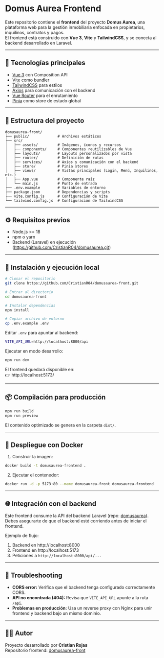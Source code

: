 # Domus Aurea Frontend

Este repositorio contiene el **frontend** del proyecto **Domus Aurea**, una plataforma web para la gestión inmobiliaria enfocada en propietarios, inquilinos, contratos y pagos.  
El frontend está construido con **Vue 3**, **Vite** y **TailwindCSS**, y se conecta al backend desarrollado en Laravel.

---

## 🚀 Tecnologías principales

- [Vue 3](https://vuejs.org/) con Composition API  
- [Vite](https://vitejs.dev/) como bundler  
- [TailwindCSS](https://tailwindcss.com/) para estilos  
- [Axios](https://axios-http.com/) para comunicación con el backend  
- [Vue Router](https://router.vuejs.org/) para el enrutamiento  
- [Pinia](https://pinia.vuejs.org/) como store de estado global  

---

## 📂 Estructura del proyecto

```
domusaurea-front/
├── public/             # Archivos estáticos
├── src/
│   ├── assets/         # Imágenes, íconos y recursos
│   ├── components/     # Componentes reutilizables de Vue
│   ├── layouts/        # Layouts personalizados por vista
│   ├── router/         # Definición de rutas
│   ├── services/       # Axios y comunicación con el backend
│   ├── store/          # Pinia stores
│   ├── views/          # Vistas principales (Login, Menú, Inquilinos, etc.)
│   ├── App.vue         # Componente raíz
│   └── main.js         # Punto de entrada
├── .env.example        # Variables de entorno
├── package.json        # Dependencias y scripts
├── vite.config.js      # Configuración de Vite
└── tailwind.config.js  # Configuración de TailwindCSS
```

---

## ⚙️ Requisitos previos

- Node.js >= 18  
- npm o yarn  
- Backend (Laravel) en ejecución (https://github.com/CristianR04/domusaurea.git)  

---

## 🔧 Instalación y ejecución local

```bash
# Clonar el repositorio
git clone https://github.com/CristianR04/domusaurea-front.git

# Entrar al directorio
cd domusaurea-front

# Instalar dependencias
npm install

# Copiar archivo de entorno
cp .env.example .env
```

Editar `.env` para apuntar al backend:

```bash
VITE_API_URL=http://localhost:8000/api
```

Ejecutar en modo desarrollo:

```bash
npm run dev
```

El frontend quedará disponible en:  
👉 http://localhost:5173/

---

## 📦 Compilación para producción

```bash
npm run build
npm run preview
```

El contenido optimizado se genera en la carpeta `dist/`.

---

## 🐳 Despliegue con Docker

1. Construir la imagen:

```bash
docker build -t domusaurea-frontend .
```

2. Ejecutar el contenedor:

```bash
docker run -d -p 5173:80 --name domusaurea-front domusaurea-frontend
```

---

## 🌐 Integración con el backend

Este frontend consume la API del backend Laravel (repo: [domusaurea](https://github.com/CristianR04/domusaurea.git)).  
Debes asegurarte de que el backend esté corriendo antes de iniciar el frontend.  

Ejemplo de flujo:

1. Backend en http://localhost:8000  
2. Frontend en http://localhost:5173  
3. Peticiones a `http://localhost:8000/api/...`  

---

## 🔎 Troubleshooting

- **CORS error:** Verifica que el backend tenga configurado correctamente CORS.  
- **API no encontrada (404):** Revisa que `VITE_API_URL` apunte a la ruta `/api`.  
- **Problemas en producción:** Usa un reverse proxy con Nginx para unir frontend y backend bajo un mismo dominio.

---

## 👨‍💻 Autor

Proyecto desarrollado por **Cristian Rojas**  
Repositorio frontend: [domusaurea-front](https://github.com/CristianR04/domusaurea-front)
